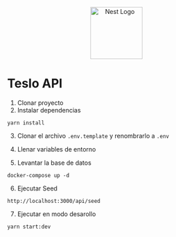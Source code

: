<p align="center">
  <a href="http://nestjs.com/" target="blank"><img src="https://nestjs.com/img/logo-small.svg" width="120" alt="Nest Logo" /></a>
</p>

# Teslo API

1. Clonar proyecto
2. Instalar dependencias

```
yarn install
```

3. Clonar el archivo `.env.template` y renombrarlo a `.env`
4. Llenar variables de entorno

5. Levantar la base de datos

```
docker-compose up -d
```

6. Ejecutar Seed

```
http://localhost:3000/api/seed
```

7. Ejecutar en modo desarollo

```
yarn start:dev
```

